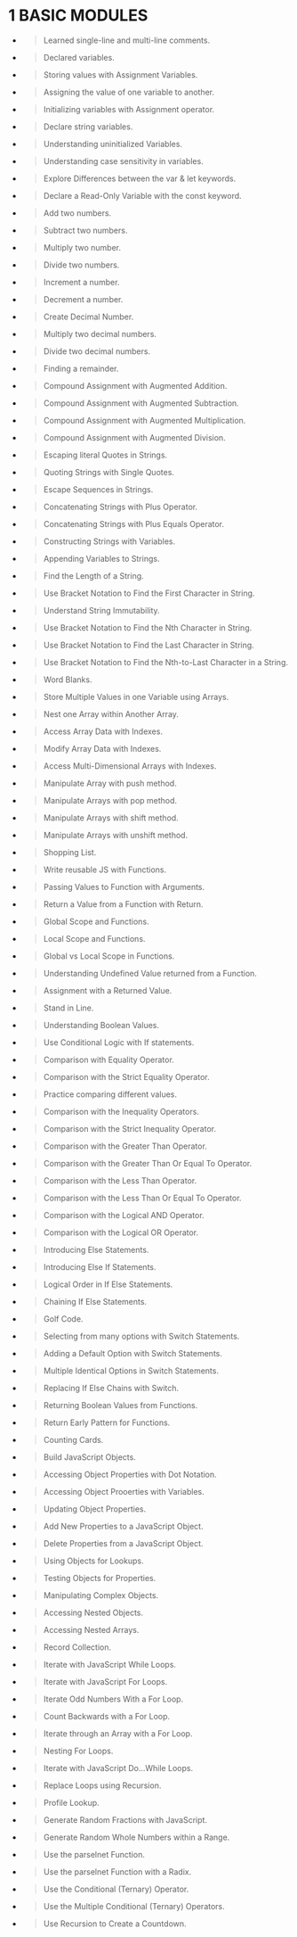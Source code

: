 # 1 BASIC MODULES

- > Learned single-line and multi-line comments.
- > Declared variables.
- > Storing values with Assignment Variables.
- > Assigning the value of one variable to another.
- > Initializing variables with Assignment operator.
- > Declare string variables.
- > Understanding uninitialized Variables.
- > Understanding case sensitivity in variables.
- > Explore Differences between the var & let keywords.
- > Declare a Read-Only Variable with the const keyword.
- > Add two numbers.
- > Subtract two numbers.
- > Multiply two number.
- > Divide two numbers.
- > Increment a number.
- > Decrement a number.
- > Create Decimal Number.
- > Multiply two decimal numbers.
- > Divide two decimal numbers.
- > Finding a remainder.
- > Compound Assignment with Augmented Addition.
- > Compound Assignment with Augmented Subtraction.
- > Compound Assignment with Augmented Multiplication.
- > Compound Assignment with Augmented Division.
- > Escaping literal Quotes in Strings.
- > Quoting Strings with Single Quotes.
- > Escape Sequences in Strings.
- > Concatenating Strings with Plus Operator.
- > Concatenating Strings with Plus Equals Operator.
- > Constructing Strings with Variables.
- > Appending Variables to Strings.
- > Find the Length of a String.
- > Use Bracket Notation to Find the First Character in String.
- > Understand String Immutability.
- > Use Bracket Notation to Find the Nth Character in String.
- > Use Bracket Notation to Find the Last Character in String.
- > Use Bracket Notation to Find the Nth-to-Last Character in a String.
- > Word Blanks.
- > Store Multiple Values in one Variable using Arrays.
- > Nest one Array within Another Array.
- > Access Array Data with Indexes.
- > Modify Array Data with Indexes.
- > Access Multi-Dimensional Arrays with Indexes.
- > Manipulate Array with push method.
- > Manipulate Arrays with pop method.
- > Manipulate Arrays with shift method.
- > Manipulate Arrays with unshift method.
- > Shopping List.
- > Write reusable JS with Functions.
- > Passing Values to Function with Arguments.
- > Return a Value from a Function with Return.
- > Global Scope and Functions.
- > Local Scope and Functions.
- > Global vs Local Scope in Functions.
- > Understanding Undefined Value returned from a Function.
- > Assignment with a Returned Value.
- > Stand in Line.
- > Understanding Boolean Values.
- > Use Conditional Logic with If statements.
- > Comparison with Equality Operator.
- > Comparison with the Strict Equality Operator.
- > Practice comparing different values.
- > Comparison with the Inequality Operators.
- > Comparison with the Strict Inequality Operator.
- > Comparison with the Greater Than Operator.
- > Comparison with the Greater Than Or Equal To Operator.
- > Comparison with the Less Than Operator.
- > Comparison with the Less Than Or Equal To Operator.
- > Comparison with the Logical AND Operator.
- > Comparison with the Logical OR Operator.
- > Introducing Else Statements.
- > Introducing Else If Statements.
- > Logical Order in If Else Statements.
- > Chaining If Else Statements.
- > Golf Code.
- > Selecting from many options with Switch Statements.
- > Adding a Default Option with Switch Statements.
- > Multiple Identical Options in Switch Statements.
- > Replacing If Else Chains with Switch.
- > Returning Boolean Values from Functions.
- > Return Early Pattern for Functions.
- > Counting Cards.
- > Build JavaScript Objects.
- > Accessing Object Properties with Dot Notation.
- > Accessing Object Prooerties with Variables.
- > Updating Object Properties.
- > Add New Properties to a JavaScript Object.
- > Delete Properties from a JavaScript Object.
- > Using Objects for Lookups.
- > Testing Objects for Properties.
- > Manipulating Complex Objects.
- > Accessing Nested Objects.
- > Accessing Nested Arrays.
- > Record Collection.
- > Iterate with JavaScript While Loops.
- > Iterate with JavaScript For Loops.
- > Iterate Odd Numbers With a For Loop.
- > Count Backwards with a For Loop.
- > Iterate through an Array with a For Loop.
- > Nesting For Loops.
- > Iterate with JavaScript Do...While Loops. 
- > Replace Loops using Recursion.
- > Profile Lookup.
- > Generate Random Fractions with JavaScript.
- > Generate Random Whole Numbers within a Range. 
- > Use the parselnet Function.
- > Use the parselnet Function with a Radix.
- > Use the Conditional (Ternary) Operator.
- > Use the Multiple Conditional (Ternary) Operators.
- > Use Recursion to Create a Countdown.
<!-- - > Use Recursion to create a Range of Numbers. -->